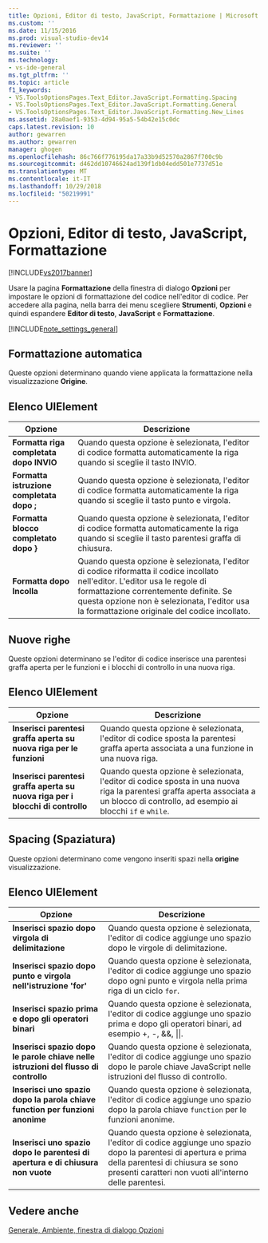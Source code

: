 ```yaml
---
title: Opzioni, Editor di testo, JavaScript, Formattazione | Microsoft Docs
ms.custom: ''
ms.date: 11/15/2016
ms.prod: visual-studio-dev14
ms.reviewer: ''
ms.suite: ''
ms.technology:
- vs-ide-general
ms.tgt_pltfrm: ''
ms.topic: article
f1_keywords:
- VS.ToolsOptionsPages.Text_Editor.JavaScript.Formatting.Spacing
- VS.ToolsOptionsPages.Text_Editor.JavaScript.Formatting.General
- VS.ToolsOptionsPages.Text_Editor.JavaScript.Formatting.New_Lines
ms.assetid: 28a0aef1-9353-4d94-95a5-54b42e15c0dc
caps.latest.revision: 10
author: gewarren
ms.author: gewarren
manager: ghogen
ms.openlocfilehash: 86c766f776195da17a33b9d52570a2867f700c9b
ms.sourcegitcommit: d462dd10746624ad139f1db04edd501e7737d51e
ms.translationtype: MT
ms.contentlocale: it-IT
ms.lasthandoff: 10/29/2018
ms.locfileid: "50219991"
---
```

# <a name="options-text-editor-javascript-formatting"></a>Opzioni, Editor di testo, JavaScript, Formattazione
[!INCLUDE[vs2017banner](../../includes/vs2017banner.md)]

  
Usare la pagina **Formattazione** della finestra di dialogo **Opzioni** per impostare le opzioni di formattazione del codice nell'editor di codice. Per accedere alla pagina, nella barra dei menu scegliere **Strumenti**, **Opzioni** e quindi espandere **Editor di testo**, **JavaScript** e **Formattazione**.  
  
 [!INCLUDE[note_settings_general](../../includes/note-settings-general-md.md)]  
  
## <a name="automatic-formatting"></a>Formattazione automatica  
 Queste opzioni determinano quando viene applicata la formattazione nella visualizzazione **Origine**.  
  
## <a name="uielement-list"></a>Elenco UIElement  
  
|Opzione|Descrizione|  
|------------|-----------------|  
|**Formatta riga completata dopo INVIO**|Quando questa opzione è selezionata, l'editor di codice formatta automaticamente la riga quando si sceglie il tasto INVIO.|  
|**Formatta istruzione completata dopo ;**|Quando questa opzione è selezionata, l'editor di codice formatta automaticamente la riga quando si sceglie il tasto punto e virgola.|  
|**Formatta blocco completato dopo }**|Quando questa opzione è selezionata, l'editor di codice formatta automaticamente la riga quando si sceglie il tasto parentesi graffa di chiusura.|  
|**Formatta dopo Incolla**|Quando questa opzione è selezionata, l'editor di codice riformatta il codice incollato nell'editor. L'editor usa le regole di formattazione correntemente definite. Se questa opzione non è selezionata, l'editor usa la formattazione originale del codice incollato.|  
  
## <a name="new-lines"></a>Nuove righe  
 Queste opzioni determinano se l'editor di codice inserisce una parentesi graffa aperta per le funzioni e i blocchi di controllo in una nuova riga.  
  
## <a name="uielement-list"></a>Elenco UIElement  
  
|Opzione|Descrizione|  
|------------|-----------------|  
|**Inserisci parentesi graffa aperta su nuova riga per le funzioni**|Quando questa opzione è selezionata, l'editor di codice sposta la parentesi graffa aperta associata a una funzione in una nuova riga.|  
|**Inserisci parentesi graffa aperta su nuova riga per i blocchi di controllo**|Quando questa opzione è selezionata, l'editor di codice sposta in una nuova riga la parentesi graffa aperta associata a un blocco di controllo, ad esempio ai blocchi `if` e `while`.|  
  
## <a name="spacing"></a>Spacing (Spaziatura)  
 Queste opzioni determinano come vengono inseriti spazi nella **origine** visualizzazione.  
  
## <a name="uielement-list"></a>Elenco UIElement  
  
|Opzione|Descrizione|  
|------------|-----------------|  
|**Inserisci spazio dopo virgola di delimitazione**|Quando questa opzione è selezionata, l'editor di codice aggiunge uno spazio dopo le virgole di delimitazione.|  
|**Inserisci spazio dopo punto e virgola nell'istruzione 'for'**|Quando questa opzione è selezionata, l'editor di codice aggiunge uno spazio dopo ogni punto e virgola nella prima riga di un ciclo `for`.|  
|**Inserisci spazio prima e dopo gli operatori binari**|Quando questa opzione è selezionata, l'editor di codice aggiunge uno spazio prima e dopo gli operatori binari, ad esempio +, -, &&, &#124;&#124;.|  
|**Inserisci spazio dopo le parole chiave nelle istruzioni del flusso di controllo**|Quando questa opzione è selezionata, l'editor di codice aggiunge uno spazio dopo le parole chiave JavaScript nelle istruzioni del flusso di controllo.|  
|**Inserisci uno spazio dopo la parola chiave function per funzioni anonime**|Quando questa opzione è selezionata, l'editor di codice aggiunge uno spazio dopo la parola chiave `function` per le funzioni anonime.|  
|**Inserisci uno spazio dopo le parentesi di apertura e di chiusura non vuote**|Quando questa opzione è selezionata, l'editor di codice aggiunge uno spazio dopo la parentesi di apertura e prima della parentesi di chiusura se sono presenti caratteri non vuoti all'interno delle parentesi.|  
  
## <a name="see-also"></a>Vedere anche  
 [Generale, Ambiente, finestra di dialogo Opzioni](../../ide/reference/general-environment-options-dialog-box.md)



